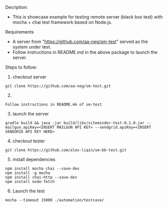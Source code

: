 Decription:
* This is showcase example for testing remote server (black box test) with mocha + chai test framework based on Node.js. 

Requirements
* A server from "https://github.com/aa-neg/sm-test" served as the system under test.
* Follow instructions in README.md in the above package to launch the server.

Steps to follow:

1. checkout server
```
git clone https://github.com/aa-neg/sm-test.git
```

2.
```
Follow instructions in README.mk of sm-test
```

3. launch the server
```
gradle build && java -jar build/libs/siteminder-test-0.1.0.jar --mailgun.apiKey=<INSERT MAILGUN API KEY> --sendgrid.apiKey=<INSERT SENDGRID API KEY HERE>
```

4. checkout tester
```
git clone https://github.com/alex-liqin/sm-bb-test.git
```

5. install dependencies
```
npm install mocha chai --save-dev
npm install -g mocha
npm install chai-http --save-dev
npm install node-fetch
```

6. Launch the test
```
mocha --timeout 15000 ./automation/testcase/
```
